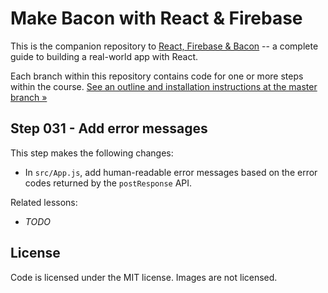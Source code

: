Make Bacon with React & Firebase
================================

This is the companion repository to [React, Firebase & Bacon](https://frontarm.com/bacon) -- a complete guide to building a real-world app with React.

Each branch within this repository contains code for one or more steps within the course. [See an outline and installation instructions at the master branch &raquo;](https://github.com/frontarm/react-firebase-bacon)


Step 031 - Add error messages
--------

This step makes the following changes:

- In `src/App.js`, add human-readable error messages based on the error codes returned by the `postResponse` API.

Related lessons:

- *TODO*


License
-------

Code is licensed under the MIT license. Images are not licensed.